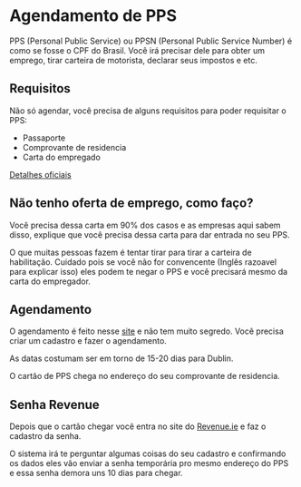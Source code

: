 # Agendamento de PPS

PPS (Personal Public Service) ou PPSN (Personal Public Service Number) é como se fosse o CPF do Brasil. Você irá precisar dele para obter um emprego, tirar carteira de motorista, declarar seus impostos e etc.

## Requisitos

Não só agendar, você precisa de alguns requisitos para poder requisitar o PPS:

- Passaporte
- Comprovante de residencia
- Carta do empregado

[Detalhes oficiais](http://www.welfare.ie/en/Pages/PPSN.aspx#l1f4da)

## Não tenho oferta de emprego, como faço?

Você precisa dessa carta em 90% dos casos e as empresas aqui sabem disso, explique que você precisa dessa carta para dar entrada no seu PPS.

O que muitas pessoas fazem é tentar tirar para tirar a carteira de habilitação. Cuidado pois se você não for convencente (Inglês razoavel para explicar isso) eles podem te negar o PPS e você precisará mesmo da carta do empregador.

## Agendamento

O agendamento é feito nesse [site](https://services.mywelfare.ie/en/topics/appointments/ppsn-appointment/) e não tem muito segredo. Você precisa criar um cadastro e fazer o agendamento.

As datas costumam ser em torno de 15-20 dias para Dublin.

O cartão de PPS chega no endereço do seu comprovante de residencia.

## Senha Revenue

Depois que o cartão chegar você entra no site do [Revenue.ie](https://www.revenue.ie) e faz o cadastro da senha.

O sistema irá te perguntar algumas coisas do seu cadastro e confirmando os dados eles vão enviar a senha temporária pro mesmo endereço do PPS e essa senha demora uns 10 dias para chegar.